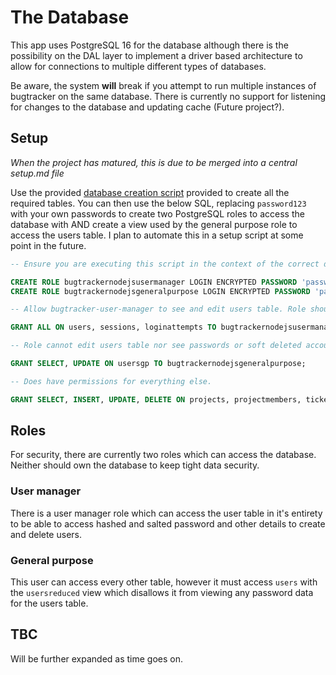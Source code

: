 The Database
============

This app uses PostgreSQL 16 for the database although there is the possibility on the DAL layer to implement a driver based architecture to allow for connections to multiple different types of databases.

Be aware, the system **will** break if you attempt to run multiple instances of bugtracker on the same database. There is currently no support for listening for changes to the database and updating cache (Future project?).

## Setup

*When the project has matured, this is due to be merged into a central setup.md file*

Use the provided [database creation script](../src/config/dbInitScript.sql) provided to create all the required tables. You can then use the below SQL, replacing `password123` with your own passwords to create two PostgreSQL roles to access the database with AND create a view used by the general purpose role to access the users table. I plan to automate this in a setup script at some point in the future.

```sql
-- Ensure you are executing this script in the context of the correct database!

CREATE ROLE bugtrackernodejsusermanager LOGIN ENCRYPTED PASSWORD 'password123';
CREATE ROLE bugtrackernodejsgeneralpurpose LOGIN ENCRYPTED PASSWORD 'password123';

-- Allow bugtracker-user-manager to see and edit users table. Role should not have permissions for anything else.

GRANT ALL ON users, sessions, loginattempts TO bugtrackernodejsusermanager;

-- Role cannot edit users table nor see passwords or soft deleted accounts.

GRANT SELECT, UPDATE ON usersgp TO bugtrackernodejsgeneralpurpose;

-- Does have permissions for everything else.

GRANT SELECT, INSERT, UPDATE, DELETE ON projects, projectmembers, tickets, ticketassignments, comments, contentedits, tags, tagassignments, roles, roleassignments TO bugtrackernodejsgeneralpurpose;
```

## Roles

For security, there are currently two roles which can access the database. Neither should own the database to keep tight data security.

### User manager

There is a user manager role which can access the user table in it's entirety to be able to access hashed and salted password and other details to create and delete users.

### General purpose

This user can access every other table, however it must access `users` with the `usersreduced` view which disallows it from viewing any password data for the users table.

## TBC

Will be further expanded as time goes on.